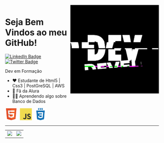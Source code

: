 <img src = "giphy_2.gif" width = "290px" align = "right">

# Seja Bem Vindos ao meu GitHub!

  <div id="badges">
  <a href = "https://www.linkedin.com/in/marcos-moreira-b75a7538">
    <img src="https://img.shields.io/badge/LinkedIn-blue?style=for-the-badge&logo=linkedin&logoColor=white" alt="LinkedIn Badge"/>
  </a>
  
  <a href = "https://twitter.com/Marcosgms23">
  <img src="https://img.shields.io/badge/Twitter-blue?style=for-the-badge&logo=twitter&logoColor=white" alt="Twitter Badge"/>
  </a>
</div>

Dev em Formação
- ❤ Estudante de Html5 | Css3 | PostGreSQL | AWS
- 💙 Fã da Alura
- 👩‍💻 Aprendendo algo sobre Banco de Dados

<div>
   <img src="https://github.com/devicons/devicon/blob/master/icons/html5/html5-original.svg" title="HTML5" alt="HTML" width="40" height="40"/>&nbsp;
  <img src="https://github.com/devicons/devicon/blob/master/icons/javascript/javascript-original.svg" title="JavaScript" alt="JavaScript" width="40" height="40"/>&nbsp;
  <img src="https://github.com/devicons/devicon/blob/master/icons/css3/css3-plain-wordmark.svg" title="CSS3" alt="CSS3" width="40" height="40"/>&nbsp;
</div>

---

<table style = "border: 0px solid;">
<tr>
  
<td>
<img src="https://github-readme-stats.vercel.app/api/top-langs/?username=marcosfzx&show_icons=true&theme=bear&count_private=true"/>
</td>
  
 <td> 
<img src="https://github-readme-stats.vercel.app/api?username=marcosfzx&show_icons=true&show_icons=true&theme=bear&count_private=true" />
 </td>
  
  </tr>
</table>

